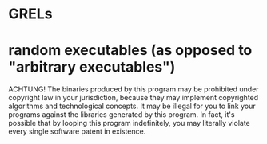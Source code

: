 # GRELs
random executables
(as opposed to "arbitrary executables")
==========
ACHTUNG!
The binaries produced by this program
may be prohibited under copyright law
in your jurisdiction,
because they may implement copyrighted
algorithms and technological concepts.
It may be illegal for you to link your programs
against the libraries generated by this program.
In fact, it's possible that by looping this program
indefinitely, you may literally violate every single
software patent in existence.
